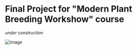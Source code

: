# Final Project for "Modern Plant Breeding Workshow" course

*under construction*

![image](https://github.com/lesidon/modern_plant_breeding_fp/assets/122889154/12335544-305b-4971-ac60-67f962aa8868)
